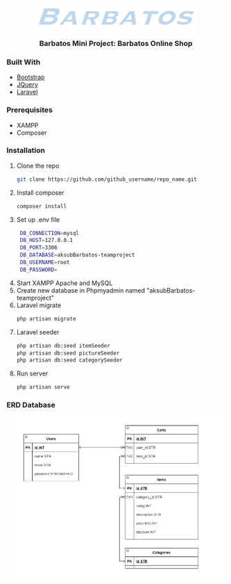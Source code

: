 

<br />
<p align="center">
  <a href="https://github.com/astriddwrn/aksubBarbatos-teamProject/">
    <img src="public/Assets/logo-website.png" alt="Logo" height="50px">
  </a>

  <h3 align="center"> Barbatos Mini Project: Barbatos Online Shop</h3>

</p>

### Built With
* [Bootstrap](https://getbootstrap.com)
* [JQuery](https://jquery.com)
* [Laravel](https://laravel.com)

### Prerequisites
* XAMPP
* Composer

### Installation

1. Clone the repo
   ```sh
   git clone https://github.com/github_username/repo_name.git
   ```
2. Install composer
   ```sh
   composer install
   ```
3. Set up .env file
   ```sh
    DB_CONNECTION=mysql
    DB_HOST=127.0.0.1
    DB_PORT=3306
    DB_DATABASE=aksubBarbatos-teamproject
    DB_USERNAME=root
    DB_PASSWORD=
   ``` 
4. Start XAMPP Apache and MySQL
5. Create new database in Phpmyadmin named "aksubBarbatos-teamproject"
6. Laravel migrate
    ```sh
   php artisan migrate
   ```
7. Laravel seeder
    ```sh
    php artisan db:seed itemSeeder
    php artisan db:seed pictureSeeder
    php artisan db:seed categorySeeder
   ```
8. Run server
    ```sh
    php artisan serve
    ```
    
### ERD Database
<img src="public/Assets/erd.png">
